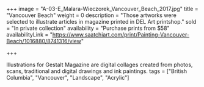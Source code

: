 +++
image = "A-03-E_Malara-Wieczorek_Vancouver_Beach_2017.jpg"
title = "Vancouver Beach"
weight = 0
description = "Those artworks were selected to illustrate articles in magazine printed in DEL Art printshop."
sold = "In private collection"
availability = "Purchase prints from $58"
availabilityLink = "https://www.saatchiart.com/print/Painting-Vancouver-Beach/1016880/8741316/view"

+++

Illustrations for Gestalt Magazine are digital collages created from photos, scans, traditional and digital drawings and ink paintings.
tags = ["British Columbia", "Vancouver", "Landscape", "Acrylic"]